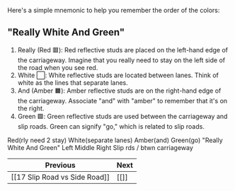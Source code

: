 
Here's a simple mnemonic to help you remember the order of the colors: 

## "Really White And Green" 

1. Really (Red 🟥): Red reflective studs are placed on the left-hand edge of the carriageway. Imagine that you really need to stay on the left side of the road when you see red.
2. White ⬜️: White reflective studs are located between lanes. Think of white as the lines that separate lanes.
3. And (Amber 🟧): Amber reflective studs are on the right-hand edge of the carriageway. Associate "and" with "amber" to remember that it's on the right.
4. Green 🟩: Green reflective studs are used between the carriageway and slip roads. Green can signify "go," which is related to slip roads. 

Red(rly need 2 stay) White(separate lanes) Amber(and) Green(go)
"Really White And Green"
Left Middle Right Slip rds / btwn carriageway 

| Previous                      | Next |
| ----------------------------- | ---- |
| [[17 Slip Road vs Side Road]] | [[]] |